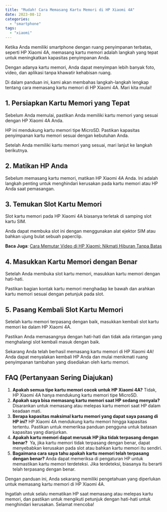 ```yaml
---
title: "Mudah! Cara Memasang Kartu Memori di HP Xiaomi 4A"
date: 2023-08-12
categories: 
  - "smartphone"
tags: 
  - "xiaomi"
---
```


Ketika Anda memiliki smartphone dengan ruang penyimpanan terbatas, seperti HP Xiaomi 4A, memasang kartu memori adalah langkah yang tepat untuk meningkatkan kapasitas penyimpanan Anda.

Dengan adanya kartu memori, Anda dapat menyimpan lebih banyak foto, video, dan aplikasi tanpa khawatir kehabisan ruang.

Di dalam panduan ini, kami akan membahas langkah-langkah lengkap tentang cara memasang kartu memori di HP Xiaomi 4A. Mari kita mulai!

## **1\. Persiapkan Kartu Memori yang Tepat**

Sebelum Anda memulai, pastikan Anda memiliki kartu memori yang sesuai dengan HP Xiaomi 4A Anda.

HP ini mendukung kartu memori tipe MicroSD. Pastikan kapasitas penyimpanan kartu memori sesuai dengan kebutuhan Anda.

Setelah Anda memiliki kartu memori yang sesuai, mari lanjut ke langkah berikutnya.

## **2\. Matikan HP Anda**

Sebelum memasang kartu memori, matikan HP Xiaomi 4A Anda. Ini adalah langkah penting untuk menghindari kerusakan pada kartu memori atau HP Anda saat pemasangan.

## **3\. Temukan Slot Kartu Memori**

Slot kartu memori pada HP Xiaomi 4A biasanya terletak di samping slot kartu SIM.

Anda dapat membuka slot ini dengan menggunakan alat ejektor SIM atau bahkan ujung bulat sebuah paperclip.

**Baca Juga**: [Cara Memutar Video di HP Xiaomi: Nikmati Hiburan Tanpa Batas](https://ajiekusumadhany.com/cara-memutar-video-di-hp-xiaomi/)

## **4\. Masukkan Kartu Memori dengan Benar**

Setelah Anda membuka slot kartu memori, masukkan kartu memori dengan hati-hati.

Pastikan bagian kontak kartu memori menghadap ke bawah dan arahkan kartu memori sesuai dengan petunjuk pada slot.

## **5\. Pasang Kembali Slot Kartu Memori**

Setelah kartu memori terpasang dengan baik, masukkan kembali slot kartu memori ke dalam HP Xiaomi 4A.

Pastikan Anda memasangnya dengan hati-hati dan tidak ada rintangan yang menghalangi slot kembali masuk dengan baik.

Sekarang Anda telah berhasil memasang kartu memori di HP Xiaomi 4A! Anda dapat menyalakan kembali HP Anda dan mulai menikmati ruang penyimpanan tambahan yang disediakan oleh kartu memori.

## **FAQ (Pertanyaan Sering Diajukan)**

1. **Apakah semua tipe kartu memori cocok untuk HP Xiaomi 4A?** Tidak, HP Xiaomi 4A hanya mendukung kartu memori tipe MicroSD.
2. **Apakah saya bisa memasang kartu memori saat HP sedang menyala?** Disarankan untuk memasang atau melepas kartu memori saat HP dalam keadaan mati.
3. **Berapa kapasitas maksimal kartu memori yang dapat saya pasang di HP ini?** HP Xiaomi 4A mendukung kartu memori hingga kapasitas tertentu. Pastikan untuk memeriksa panduan pengguna untuk batasan kapasitas yang dianjurkan.
4. **Apakah kartu memori dapat merusak HP jika tidak terpasang dengan benar?**  Ya, jika kartu memori tidak terpasang dengan benar, dapat menyebabkan kerusakan pada slot atau bahkan kartu memori itu sendiri.
5. **Bagaimana cara saya tahu apakah kartu memori telah terpasang dengan benar?** Anda dapat memeriksa di pengaturan HP untuk memastikan kartu memori terdeteksi. Jika terdeteksi, biasanya itu berarti telah terpasang dengan benar.

Dengan panduan ini, Anda sekarang memiliki pengetahuan yang diperlukan untuk memasang kartu memori di HP Xiaomi 4A.

Ingatlah untuk selalu mematikan HP saat memasang atau melepas kartu memori, dan pastikan untuk mengikuti petunjuk dengan hati-hati untuk menghindari kerusakan. Selamat mencoba!
